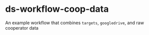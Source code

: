 # ds-workflow-coop-data
An example workflow that combines `targets`, `googledrive`, and raw cooperator data
